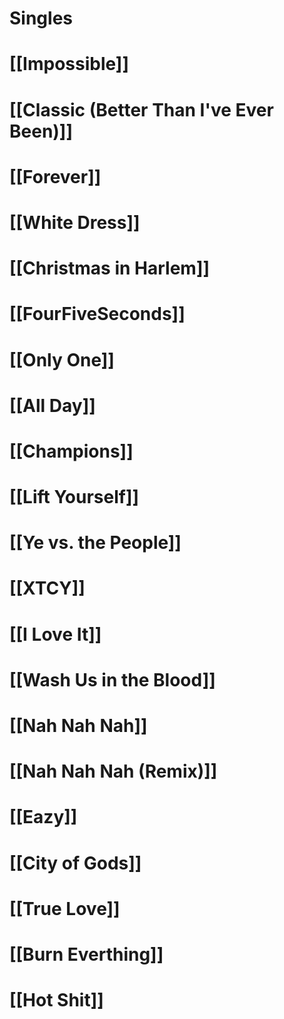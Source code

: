 # Singles

# [[Impossible]]

# [[Classic (Better Than I've Ever Been)]]

# [[Forever]]

# [[White Dress]]

# [[Christmas in Harlem]]

# [[FourFiveSeconds]]

# [[Only One]]

# [[All Day]]

# [[Champions]]

# [[Lift Yourself]]

# [[Ye vs. the People]]

# [[XTCY]]

# [[I Love It]]

# [[Wash Us in the Blood]]

# [[Nah Nah Nah]]

# [[Nah Nah Nah (Remix)]]

# [[Eazy]]

# [[City of Gods]]

# [[True Love]]

# [[Burn Everthing]]

# [[Hot Shit]]
